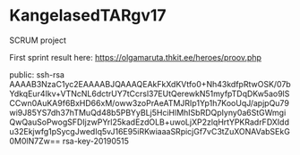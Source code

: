 # KangelasedTARgv17
SCRUM project

First sprint result here:
https://olgamaruta.thkit.ee/heroes/proov.php

public: ssh-rsa AAAAB3NzaC1yc2EAAAABJQAAAQEAkFkXdKVtfo0+Nh43kdfpRtwOSK/07bYdkqEur4Ikv+VTNcNL6dctrUY7tCcrsl37EUtQerewkN51myfpTDqDKw5ao9lSCCwn0AuKA9f6BxHD66xM/oww3zoPrAeATMJRIp1Yp1h7KooUqJ/apjpQu79wi9J85YS7dh37hTMuQd48b5PBYyBLj5HciHlMhISbRDQpIyny0a6StGWmgiQwQauSoPwogSFDIjzwPYrl25kadEzdOLB+uwoLjXP2zlqHrtYPKRadrFDXIddu32Ekjwfg1pSycgJwedIq5vJ16E95iRKwiaaaSRpicjGf7vC3tZuXONAVabSEkG0M0lN7Zw== rsa-key-20190515

